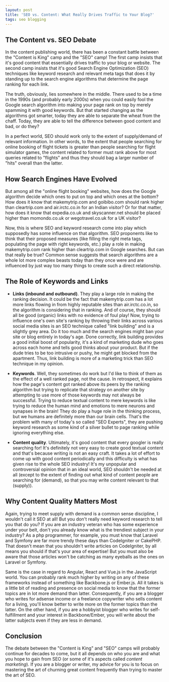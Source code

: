 ```yaml
---
layout: post
title: 'SEO vs. Content: What Really Drives Traffic to Your Blog?'
tags: seo blogging
---
```


## The Content vs. SEO Debate

In the content publishing world, there has been a constant battle between the "Content is King" camp and the "SEO" camp! The first camp insists that it's good content that essentially drives traffic to your blog or website. The second camp insists that it's good Search Engine Optimization (SEO) techniques like keyword research and relevant meta tags that does it by standing up to the search engine algorithms that determine the page ranking for each link.

The truth, obviously, lies somewhere in the middle. There used to be a time in the 1990s (and probably early 2000s) when you could easily fool the Google search algorithm into making your page rank on top by merely spamming it with good keywords. But that started changing as the algorithms got smarter, today they are able to separate the wheat from the chaff. Today, they are able to tell the difference between good content and bad, or do they?

In a perfect world, SEO should work only to the extent of supply/demand of relevant information. In other words, to the extent that people searching for online booking of flight tickets is greater than people searching for flight simulator games, the content related to former must rank above for most queries related to "flights" and thus they should bag a larger number of "hits" overall than the latter.

## How Search Engines Have Evolved

But among all the "online flight booking" websites, how does the Google algorithm decide which ones to put on top and which ones at the bottom? How does it know that makemytrip.com and goibibo.com should rank higher than cleartrip.com and air.irctc.co.in for an Indian visitor? Or for that matter, how does it know that expedia.co.uk and skyscanner.net should be placed higher than momondo.co.uk or wegotravel.co.uk for a UK visitor?

Now, this is where SEO and keyword research come into play which supposedly has some influence on that algorithm. SEO proponents like to think that their proposed measures (like filling the right meta tags, populating the page with right keywords, etc.) play a role in making makemytrip.com rank higher than cleartrip.com in Google searches. But can that really be true? Common sense suggests that search algorithms are a whole lot more complex beasts today than they once were and are influenced by just way too many things to create such a direct relationship.

## The Role of Keywords and Links

- **Links (inbound and outbound)**. They play a large role in making the ranking decision. It could be the fact that makemytrip.com has a lot more links flowing in from highly reputable sites than air.irctc.co.in, so the algorithm is considering that in ranking. And of course, they should all be good (organic) links with no evidence of foul play! Now, trying to influence one's own site's ranking by throwing their links across various social media sites is an SEO technique called "link building" and is a slightly grey area. Do it too much and the search engines might ban your site or blog entirely in today's age. Done correctly, link building provides a good initial boost of popularity, it's a kind of marketing dude who goes across each home and tells good thinks about your product. But if the dude tries to be too intrusive or pushy, he might get blocked from the apartment. Thus, link building is more of a marketing trick than SEO technique in my opinion.

- **Keywords**. Well, they sometimes do work but I'd like to think of them as the effect of a well ranked page, not the cause. In retrospect, it explains how the page's content got ranked above its peers by the ranking algorithm but trying to replicate that strategy on another site by attempting to use more of those keywords may not always be successful. Trying to reduce textual content to mere keywords is like trying to reduce the human mind and emotions to mere neurons and synapses in the brain! They do play a huge role in the thinking process, but we humans are definitely more than our brain cells. That's the problem with many of today's so called "SEO Experts", they are pushing keyword research as some kind of a silver bullet to page ranking while ignoring everything else.

- **Content quality**. Ultimately, it's good content that every googler is really searching for! It's definitely not very easy to create good textual content and that's because writing is not an easy craft. It takes a lot of effort to come up with good content periodically and this difficulty is what has given rise to the whole SEO industry! It's my unpopular and controversial opinion that in an ideal world, SEO shouldn't be needed at all (except to the extent of finding out what kind of content people are searching for (demand), so that you may write content relevant to that (supply)).

## Why Content Quality Matters Most

Again, trying to meet supply with demand is a common sense discipline, I wouldn't call it SEO at all! But you don't really need keyword research to tell you that do you? If you are an industry veteran who has some experience under your belt, don't you already know what is the trendiest subject in your industry? As a php programmer, for example, you must know that Laravel and Symfony are far more trendy these days than CodeIgniter or CakePHP. That doesn't mean that you shouldn't write articles on CodeIgniter, by all means you should if that's your area of expertise! But you must also be aware that those articles won't be catching as many eyeballs as the ones on Laravel or Symfony.

Same is the case in regard to Angular, React and Vue.js in the JavaScript world. You can probably rank much higher by writing on any of these frameworks instead of something like Backbone.js or Ember.js. All it takes is a little bit of reading and presence on social media to know that the former topics are in lot more demand than latter. Consequently, if you are a blogger who writes for adsense income or a freelance copywriter who sells content for a living, you'll know better to write more on the former topics than the latter. On the other hand, if you are a hobbyist blogger who writes for self-fulfillment and your interest in Backbone/Ember, you will write about the latter subjects even if they are less in demand.

## Conclusion

The debate between the "Content is King" and "SEO" camps will probably continue for decades to come, but it all depends on who you are and what you hope to gain from SEO (or some of it's aspects called *content marketing*). If you are a blogger or writer, my advice for you is to focus on mastering the art of churning great content frequently than trying to master the art of SEO.